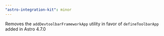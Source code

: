 ```yaml
---
"astro-integration-kit": minor
---
```


Removes the `addDevtoolbarFrameworkApp` utility in favor of `defineToolbarApp` added in Astro 4.7.0
